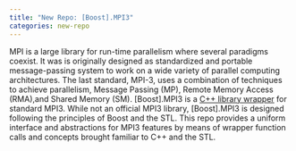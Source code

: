 ```yaml
---
title: "New Repo: [Boost].MPI3"
categories: new-repo
---
```


MPI is a large library for run-time parallelism where several paradigms coexist. It was is originally designed as standardized and portable message-passing system to work on a wide variety of parallel computing architectures. The last standard, MPI-3, uses a combination of techniques to achieve parallelism, Message Passing (MP), Remote Memory Access (RMA),and Shared Memory (SM). [Boost].MPI3 is a [C++ library wrapper](https://github.com/LLNL/b-mpi3) for standard MPI3. While not an official MPI3 library, [Boost].MPI3 is designed following the principles of Boost and the STL. This repo provides a uniform interface and abstractions for MPI3 features by means of wrapper function calls and concepts brought familiar to C++ and the STL.
